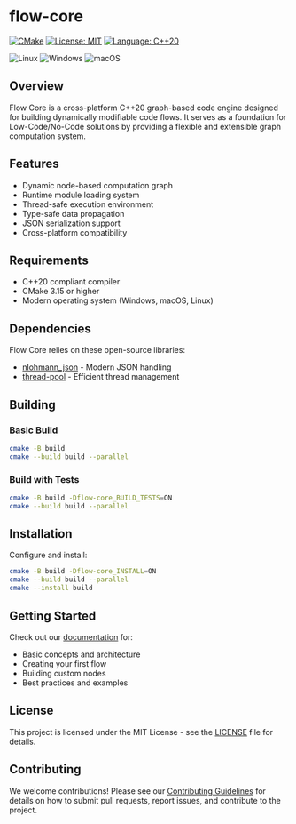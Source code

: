 # flow-core

[![CMake](https://github.com/InFlowStructure/flow-core/actions/workflows/cmake.yml/badge.svg)](https://github.com/InFlowStructure/flow-core/actions/workflows/cmake.yml)
[![License: MIT](https://img.shields.io/github/license/InFlowStructure/flow-core)](https://github.com/InFlowStructure/flow-core/blob/main/LICENSE)
[![Language: C++20](https://img.shields.io/badge/Language-C%2B%2B20%20-blue)](https://en.cppreference.com/w/cpp/20)

![Linux](https://img.shields.io/badge/OS-Linux-blue)
![Windows](https://img.shields.io/badge/OS-Windows-blue)
![macOS](https://img.shields.io/badge/OS-macOS-blue)

## Overview

Flow Core is a cross-platform C++20 graph-based code engine designed for building dynamically modifiable code flows. It serves as a foundation for Low-Code/No-Code solutions by providing a flexible and extensible graph computation system.

## Features

- Dynamic node-based computation graph
- Runtime module loading system
- Thread-safe execution environment
- Type-safe data propagation
- JSON serialization support
- Cross-platform compatibility

## Requirements

- C++20 compliant compiler
- CMake 3.15 or higher
- Modern operating system (Windows, macOS, Linux)

## Dependencies

Flow Core relies on these open-source libraries:

- [nlohmann_json](https://github.com/nlohmann/json) - Modern JSON handling
- [thread-pool](https://github.com/bshoshany/thread-pool) - Efficient thread management

## Building

### Basic Build

```bash
cmake -B build
cmake --build build --parallel
```

### Build with Tests

```bash
cmake -B build -Dflow-core_BUILD_TESTS=ON
cmake --build build --parallel
```

## Installation

Configure and install:

```bash
cmake -B build -Dflow-core_INSTALL=ON
cmake --build build --parallel
cmake --install build
```

## Getting Started

Check out our [documentation](docs/getting-started.md) for:

- Basic concepts and architecture
- Creating your first flow
- Building custom nodes
- Best practices and examples

## License

This project is licensed under the MIT License - see the [LICENSE](LICENSE) file for details.

## Contributing

We welcome contributions! Please see our [Contributing Guidelines](CONTRIBUTING.md) for details on how to submit pull requests, report issues, and contribute to the project.
